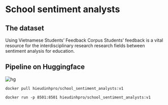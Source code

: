 # School sentiment analysts 

## The dataset 
 Using Vietnamese Students’ Feedback Corpus
 Students’ feedback is a vital resource for the interdisciplinary research   research fields between sentiment analysis for education.
 
## Pipeline on Huggingface
![hg](images/hg.png)

```
docker pull hieudinhpro/school_sentiment_analysts:v1
```
```
docker run -p 8501:8501 hieudinhpro/school_sentiment_analysts:v1
```
